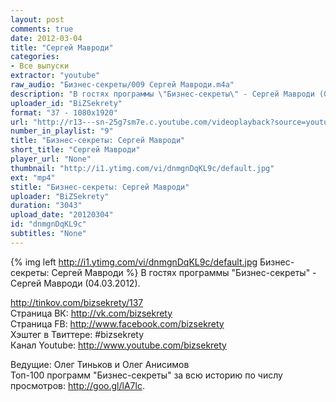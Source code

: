 ```yaml
---
layout: post
comments: true
date: 2012-03-04
title: "Сергей Мавроди"
categories:
- Все выпуски
extractor: "youtube"
raw_audio: "Бизнес-секреты/009 Сергей Мавроди.m4a"
description: "В гостях программы \"Бизнес-секреты\" - Сергей Мавроди (04.03.2012).\n\nhttp://tinkov.com/bizsekrety/137\nСтраница ВК: http://vk.com/bizsekrety\nСтраница FB: http://www.facebook.com/bizsekrety\nХэштег в Твиттере: #bizsekrety\nКанал Youtube: http://www.youtube.com/bizsekrety\n\nВедущие: Олег Тиньков и Олег Анисимов\nТоп-100 программ \"Бизнес-секреты\" за всю историю по числу просмотров: http://goo.gl/lA7lc."
uploader_id: "BiZSekrety"
format: "37 - 1080x1920"
url: "http://r13---sn-25g7sm7e.c.youtube.com/videoplayback?source=youtube&ip=92.255.182.31&expire=1362866807&sparams=cp%2Cid%2Cip%2Cipbits%2Citag%2Cratebypass%2Csource%2Cupn%2Cexpire&ipbits=8&upn=7ZKqH-MsAq8&cp=U0hVR1hRVF9FUUNONV9QS1hJOnRyR200ZFBZbm5C&key=yt1&id=7679a09c3a8a2fd7&newshard=yes&mt=1362841995&ratebypass=yes&itag=37&sver=3&mv=m&fexp=931301%2C911409%2C916624%2C920704%2C912806%2C902000%2C919512%2C929901%2C913605%2C925006%2C906938%2C931202%2C931203%2C931401%2C908529%2C930803%2C920201%2C929602%2C930101%2C930603%2C906834&ms=au&signature=5CEEED8475BF710B62EC838E1867DEEE2BA43DF1.0320C78A369F64EEF7447A67919A0EBAB97445EF"
number_in_playlist: "9"
title: "Бизнес-секреты: Сергей Мавроди"
short_title: "Сергей Мавроди"
player_url: "None"
thumbnail: "http://i1.ytimg.com/vi/dnmgnDqKL9c/default.jpg"
ext: "mp4"
stitle: "Бизнес-секреты: Сергей Мавроди"
uploader: "BiZSekrety"
duration: "3043"
upload_date: "20120304"
id: "dnmgnDqKL9c"
subtitles: "None"
---
```


{% img left http://i1.ytimg.com/vi/dnmgnDqKL9c/default.jpg Бизнес-секреты: Сергей Мавроди %}
В гостях программы "Бизнес-секреты" - Сергей Мавроди (04.03.2012).  
  
http://tinkov.com/bizsekrety/137  
Страница ВК: http://vk.com/bizsekrety  
Страница FB: http://www.facebook.com/bizsekrety  
Хэштег в Твиттере: #bizsekrety  
Канал Youtube: http://www.youtube.com/bizsekrety  
  
Ведущие: Олег Тиньков и Олег Анисимов  
Топ-100 программ "Бизнес-секреты" за всю историю по числу просмотров: http://goo.gl/lA7lc.